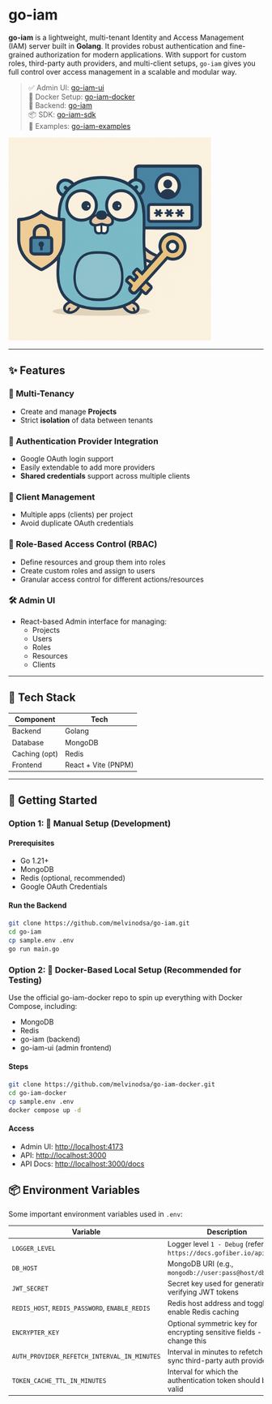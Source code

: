 # go-iam

**go-iam** is a lightweight, multi-tenant Identity and Access Management (IAM) server built in **Golang**. It provides robust authentication and fine-grained authorization for modern applications. With support for custom roles, third-party auth providers, and multi-client setups, `go-iam` gives you full control over access management in a scalable and modular way.

> ✅ Admin UI: [go-iam-ui](https://github.com/melvinodsa/go-iam-ui)  
> 🐳 Docker Setup: [go-iam-docker](https://github.com/melvinodsa/go-iam-docker)  
> 🔐 Backend: [go-iam](https://github.com/melvinodsa/go-iam)  
> 📦 SDK: [go-iam-sdk](https://github.com/melvinodsa/go-iam-sdk)  
> 🚀 Examples: [go-iam-examples](https://github.com/melvinodsa/go-iam-examples)

<img src=".github/go-iam.png" alt="go-iam overview" width="400"/>

---

## ✨ Features

### 🔀 Multi-Tenancy

- Create and manage **Projects**
- Strict **isolation** of data between tenants

### 🔐 Authentication Provider Integration

- Google OAuth login support
- Easily extendable to add more providers
- **Shared credentials** support across multiple clients

### 🧩 Client Management

- Multiple apps (clients) per project
- Avoid duplicate OAuth credentials

### 🧱 Role-Based Access Control (RBAC)

- Define resources and group them into roles
- Create custom roles and assign to users
- Granular access control for different actions/resources

### 🛠️ Admin UI

- React-based Admin interface for managing:
  - Projects
  - Users
  - Roles
  - Resources
  - Clients

---

## 🧰 Tech Stack

| Component     | Tech                |
| ------------- | ------------------- |
| Backend       | Golang              |
| Database      | MongoDB             |
| Caching (opt) | Redis               |
| Frontend      | React + Vite (PNPM) |

---

## 🚀 Getting Started

### Option 1: 🔧 Manual Setup (Development)

#### Prerequisites

- Go 1.21+
- MongoDB
- Redis (optional, recommended)
- Google OAuth Credentials

#### Run the Backend

```bash
git clone https://github.com/melvinodsa/go-iam.git
cd go-iam
cp sample.env .env
go run main.go
```

### Option 2: 🐳 Docker-Based Local Setup (Recommended for Testing)

Use the official go-iam-docker repo to spin up everything with Docker Compose, including:

- MongoDB
- Redis
- go-iam (backend)
- go-iam-ui (admin frontend)

#### Steps

```bash
git clone https://github.com/melvinodsa/go-iam-docker.git
cd go-iam-docker
cp sample.env .env
docker compose up -d
```

#### Access

- Admin UI: [http://localhost:4173](http://localhost:4173)
- API: [http://localhost:3000](http://localhost:3000)
- API Docs: [http://localhost:3000/docs](http://localhost:3000/docs)

## 📦 Environment Variables

Some important environment variables used in `.env`:

| Variable                                       | Description                                                           |
| ---------------------------------------------- | --------------------------------------------------------------------- |
| `LOGGER_LEVEL`                                 | Logger level `1 - Debug` (refer., `https://docs.gofiber.io/api/log/`) |
| `DB_HOST`                                      | MongoDB URI (e.g., `mongodb://user:pass@host/db`)                     |
| `JWT_SECRET`                                   | Secret key used for generating and verifying JWT tokens               |
| `REDIS_HOST`, `REDIS_PASSWORD`, `ENABLE_REDIS` | Redis host address and toggle to enable Redis caching                 |
| `ENCRYPTER_KEY`                                | Optional symmetric key for encrypting sensitive fields - change this  |
| `AUTH_PROVIDER_REFETCH_INTERVAL_IN_MINUTES`    | Interval in minutes to refetch and sync third-party auth providers    |
| `TOKEN_CACHE_TTL_IN_MINUTES`                   | Interval for which the authentication token should be valid           |
